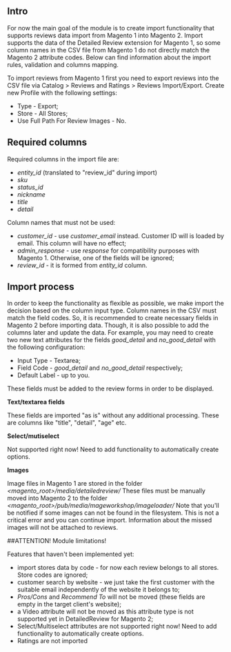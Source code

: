 ## Intro ##

For now the main goal of the module is to create import functionality that supports reviews data import from Magento 1 into Magento 2. Import supports the data of the Detailed Review extension for Magento 1, so some column names in the CSV file from Magento 1 do not directly match the Magento 2 attribute codes. Below can find information about the import rules, validation and columns mapping.

To import reviews from Magento 1 first you need to export reviews into the CSV file via Catalog > Reviews and Ratings > Reviews Import/Export. Create new Profile with the following settings:
- Type - Export;
- Store - All Stores;
- Use Full Path For Review Images - No.

## Required columns ##

Required columns in the import file are:
- _entity_id_ (translated to "review_id" during import)
- _sku_
- _status_id_
- _nickname_
- _title_
- _detail_

Column names that must not be used:
- _customer_id_ - use _customer_email_ instead. Customer ID will is loaded by email. This column will have no effect;
- _admin_response_ - use _response_ for compatibility purposes with Magento 1. Otherwise, one of the fields will be ignored;
- _review_id_ - it is formed from _entity_id_ column.

## Import process ##

In order to keep the functionality as flexible as possible, we make import the decision based on the column input type. Column names in the CSV must match the field codes. So, it is recommended to create necessary fields in Magento 2 before importing data. Though, it is also possible to add the columns later and update the data. For example, you may need to create two new text attributes for the fields _good_detail_ and _no_good_detail_ with the following configuration:  
- Input Type - Textarea;
- Field Code - _good_detail_ and _no_good_detail_ respectively;
- Default Label - up to you.

These fields must be added to the review forms in order to be displayed. 

**Text/textarea fields**

These fields are imported "as is" without any additional processing. These are columns like "title", "detail", "age" etc.

**Select/mutiselect**

Not supported right now! Need to add functionality to automatically create options. 

**Images**

Image files in Magento 1 are stored in the folder _<magento_root>/media/detailedreview/_
These files must be manually moved into Magento 2 to the folder _<magento_root>/pub/media/mageworkshop/imageloader/_
Note that you'll be notified if some images can not be found in the filesystem. This is not a critical error and you can continue import. Information about the missed images will not be attached to reviews.

##ATTENTION! Module limitations!

Features that haven't been implemented yet:
- import stores data by code - for now each review belongs to all stores. Store codes are ignored;
- customer search by website - we just take the first customer with the suitable email independently of the website it belongs to;
- _Pros/Cons_ and _Recommend To_ will not be moved (these fields are empty in the target client's website);
- a Video attribute will not be moved as this attribute type is not supported yet in DetailedReview for Magento 2; 
- Select/Multiselect attributes are not supported right now! Need to add functionality to automatically create options.
- Ratings are not imported